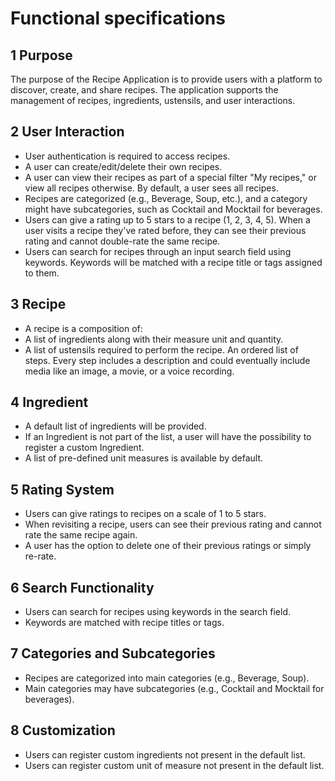 # Functional specifications

## 1 Purpose
The purpose of the Recipe Application is to provide users with a platform to discover, create, and share recipes. The application supports the management of recipes, ingredients, ustensils, and user interactions.

## 2 User Interaction
- User authentication is required to access recipes.
- A user can create/edit/delete their own recipes.
- A user can view their recipes as part of a special filter "My recipes," or view all recipes otherwise. By default, a user sees all recipes.
- Recipes are categorized (e.g., Beverage, Soup, etc.), and a category might have subcategories, such as Cocktail and Mocktail for beverages.
- Users can give a rating up to 5 stars to a recipe (1, 2, 3, 4, 5). When a user visits a recipe they've rated before, they can see their previous rating and cannot double-rate the same recipe.
- Users can search for recipes through an input search field using keywords. Keywords will be matched with a recipe title or tags assigned to them.

## 3 Recipe
- A recipe is a composition of:
- A list of ingredients along with their measure unit and quantity.
- A list of ustensils required to perform the recipe.
An ordered list of steps. Every step includes a description and could eventually include media like an image, a movie, or a voice recording.

## 4 Ingredient
- A default list of ingredients will be provided.
- If an Ingredient is not part of the list, a user will have the possibility to register a custom Ingredient.
- A list of pre-defined unit measures is available by default.

## 5 Rating System
- Users can give ratings to recipes on a scale of 1 to 5 stars.
- When revisiting a recipe, users can see their previous rating and cannot rate the same recipe again.
- A user has the option to delete one of their previous ratings or simply re-rate.

## 6 Search Functionality
- Users can search for recipes using keywords in the search field.
- Keywords are matched with recipe titles or tags.

## 7 Categories and Subcategories
- Recipes are categorized into main categories (e.g., Beverage, Soup).
- Main categories may have subcategories (e.g., Cocktail and Mocktail for beverages).

## 8 Customization
- Users can register custom ingredients not present in the default list.
- Users can register custom unit of measure not present in the default list.